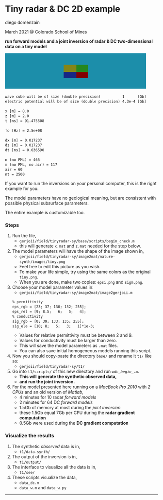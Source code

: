 # Tiny radar & DC 2D example
diego domenzain

March 2021 @ Colorado School of Mines

**run forward models and a joint inversion of radar & DC two-dimensional data on a tiny model**

[![](image2mat/nature-synth/images/tiny-color.png)](./)

```
wave cube will be of size (double precision)          1      [Gb]
electric potential will be of size (double precision) 4.3e-4 [Gb]

x [m] = 8.0 
z [m] = 2.0 
t [ns] = 91.475508 

fo [Hz] = 2.5e+08 

dx [m] = 0.017237 
dz [m] = 0.017237 
dt [ns] = 0.036590 

n (no PML) = 465 
m (no PML, no air) = 117 
air = 60 
nt = 2500 
```

If you want to run the inversions on your personal computer, this is the right example for you.

The model parameters have no geological meaning, but are consistent with possible physical subsurface parameters.

The entire example is customizable too.

### Steps

1. Run the file,
   * ```gerjoii/field/tinyradar-sy/base/scripts/begin_check.m```
   * this will generate ```x.mat``` and ```z.mat``` needed for the step below.
1. The model parameters will have the shape of the image shown in,
   * ```gerjoii/field/tinyradar-sy/image2mat/nature-synth/images/tiny.png```
   * Feel free to edit this picture as you wish.
   * To make your life simple, try using the same colors as the original ```tiny.png```.
   * When you are done, make two copies: ```epsi.png``` and ```sigm.png```.
1. Choose your model parameter values in:
   * ```gerjoii/field/tinyradar-sy/image2mat/image2gerjoii.m```
   ```
   % permittivity
   eps_rgb = [23; 37; 130; 132; 255];
   eps_rel = [9; 8.5;   6;   5;   4];
   % conductivity
   sig_rgb = [0; 39; 133; 135; 255];
   sig_ele = [10; 8;   5;   3;   1]*1e-3;
   ```
   * Values for relative permittivity must be between 2 and 9.
   * Values for conductivity must be larger than zero.
   * This will save the model parameters as ```.mat``` files.
   * You can also save initial homogeneous models running this script.
1. Now you should copy-paste the directory ```base/``` and rename it ```t1/``` like so:
   * ```gerjoii/field/tinyradar-sy/t1/```
1. Go into ```t1/scripts/``` of this new directory and run *```wdc_begin_.m```*.
   * **This will generate the synthetic observed data,**
   * **and run the joint inversion.**
1. For the model presented here running on a *MacBook Pro 2010* with *2 CPUs* and an old version of *Matlab*,
   * 4 minutes for 10 radar *forward models*
   * 2 minutes for 64 DC *forward models*
   * 1.5Gb of memory at most during the *joint inversion*
   * these 1.5Gb equal 7Gb per CPU during the **radar gradient computation**
   * 0.5Gb were used during the **DC gradient computation**

### Visualize the results

1. The synthetic *observed* data is in,
   * ```t1/data-synth/```
1. The output of the inversion is in,
   * ```t1/output/```
1. The interface to visualize all the data is in,
   * ```t1/see/```
1. These scripts visualize the data,
   * ```data_dc.m```
   * ```data_w.m``` and ```data_w.py```
   
   
---